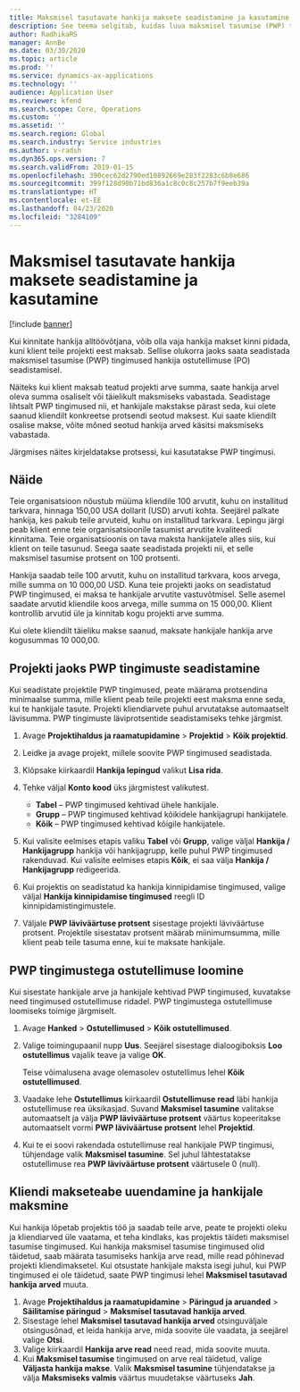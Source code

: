 ```yaml
---
title: Maksmisel tasutavate hankija maksete seadistamine ja kasutamine
description: See teema selgitab, kuidas luua maksmisel tasumise (PWP) tingimusi, nii et saate väljastada osalisi hankija makseid kliendi maksete alusel.
author: RadhikaRS
manager: AnnBe
ms.date: 03/30/2020
ms.topic: article
ms.prod: ''
ms.service: dynamics-ax-applications
ms.technology: ''
audience: Application User
ms.reviewer: kfend
ms.search.scope: Core, Operations
ms.custom: ''
ms.assetid: ''
ms.search.region: Global
ms.search.industry: Service industries
ms.author: v-radsh
ms.dyn365.ops.version: 7
ms.search.validFrom: 2019-01-15
ms.openlocfilehash: 390cec62d2790ed10892669e283f2283c6b8e686
ms.sourcegitcommit: 399f128d90b71bd836a1c8c0c8c257b7f9eeb39a
ms.translationtype: HT
ms.contentlocale: et-EE
ms.lasthandoff: 04/23/2020
ms.locfileid: "3284109"
---
```

# <a name="set-up-and-use-pay-when-paid-vendor-payments"></a>Maksmisel tasutavate hankija maksete seadistamine ja kasutamine

[!include [banner](../includes/banner.md)]

Kui kinnitate hankija alltöövõtjana, võib olla vaja hankija makset kinni pidada, kuni klient teile projekti eest maksab. Sellise olukorra jaoks saata seadistada maksmisel tasumise (PWP) tingimused hankija ostutellimuse (PO) seadistamisel.

Näiteks kui klient maksab teatud projekti arve summa, saate hankija arvel oleva summa osaliselt või täielikult maksmiseks vabastada. Seadistage lihtsalt PWP tingimused nii, et hankijale makstakse pärast seda, kui olete saanud kliendilt konkreetse protsendi seotud maksest. Kui saate kliendilt osalise makse, võite mõned seotud hankija arved käsitsi maksmiseks vabastada.

Järgmises näites kirjeldatakse protsessi, kui kasutatakse PWP tingimusi.

## <a name="example"></a>Näide

Teie organisatsioon nõustub müüma kliendile 100 arvutit, kuhu on installitud tarkvara, hinnaga 150,00 USA dollarit (USD) arvuti kohta. Seejärel palkate hankija, kes pakub teile arvuteid, kuhu on installitud tarkvara. Lepingu järgi peab klient enne teie organisatsioonile tasumist arvutite kvaliteedi kinnitama. Teie organisatsioonis on tava maksta hankijatele alles siis, kui klient on teile tasunud. Seega saate seadistada projekti nii, et selle maksmisel tasumise protsent on 100 protsenti.

Hankija saadab teile 100 arvutit, kuhu on installitud tarkvara, koos arvega, mille summa on 10 000,00 USD. Kuna teie projekti jaoks on seadistatud PWP tingimused, ei maksa te hankijale arvutite vastuvõtmisel. Selle asemel saadate arvutid kliendile koos arvega, mille summa on 15 000,00. Klient kontrollib arvutid üle ja kinnitab kogu projekti arve summa.

Kui olete kliendilt täieliku makse saanud, maksate hankijale hankija arve kogusummas 10 000,00.

## <a name="set-up-pwp-terms-for-a-project"></a>Projekti jaoks PWP tingimuste seadistamine

Kui seadistate projektile PWP tingimused, peate määrama protsendina minimaalse summa, mille klient peab teile projekti eest maksma enne seda, kui te hankijale tasute. Projekti kliendiarvete puhul arvutatakse automaatselt lävisumma. PWP tingimuste läviprotsentide seadistamiseks tehke järgmist.

1. Avage **Projektihaldus ja raamatupidamine** \> **Projektid** \> **Kõik projektid**.
2. Leidke ja avage projekt, millele soovite PWP tingimused seadistada.
3. Klõpsake kiirkaardil **Hankija lepingud** valikut **Lisa rida**.
3. Tehke väljal **Konto kood** üks järgmistest valikutest.

    - **Tabel** – PWP tingimused kehtivad ühele hankijale.
    - **Grupp** – PWP tingimused kehtivad kõikidele hankijagrupi hankijatele.
    - **Kõik** – PWP tingimused kehtivad kõigile hankijatele.

4. Kui valisite eelmises etapis valiku **Tabel** või **Grupp**, valige väljal **Hankija / Hankijagrupp** hankija või hankijagrupp, kelle puhul PWP tingimused rakenduvad. Kui valisite eelmises etapis **Kõik**, ei saa välja **Hankija / Hankijagrupp** redigeerida.
5. Kui projektis on seadistatud ka hankija kinnipidamise tingimused, valige väljal **Hankija kinnipidamise tingimused** reegli ID kinnipidamistingimustele.
6. Väljale **PWP läviväärtuse protsent** sisestage projekti läviväärtuse protsent. Projektile sisestatav protsent määrab miinimumsumma, mille klient peab teile tasuma enne, kui te maksate hankijale.

## <a name="create-a-po-that-has-pwp-terms"></a>PWP tingimustega ostutellimuse loomine

Kui sisestate hankijale arve ja hankijale kehtivad PWP tingimused, kuvatakse need tingimused ostutellimuse ridadel. PWP tingimustega ostutellimuse loomiseks toimige järgmiselt.

1. Avage **Hanked** \> **Ostutellimused** \> **Kõik ostutellimused**.
2. Valige toimingupaanil nupp **Uus**. Seejärel sisestage dialoogiboksis **Loo ostutellimus** vajalik teave ja valige **OK**.

    Teise võimalusena avage olemasolev ostutellimus lehel **Kõik ostutellimused**.

4. Vaadake lehe **Ostutellimus** kiirkaardil **Ostutellimuse read** läbi hankija ostutellimuse rea üksikasjad. Suvand **Maksmisel tasumine** valitakse automaatselt ja välja **PWP läviväärtuse protsent** väärtus kopeeritakse automaatselt vormi **PWP läviväärtuse protsent** lehel **Projektid**.
6. Kui te ei soovi rakendada ostutellimuse real hankijale PWP tingimusi, tühjendage valik **Maksmisel tasumine**. Sel juhul lähtestatakse ostutellimuse rea **PWP läviväärtuse protsent** väärtusele 0 (null).

## <a name="update-a-customer-payment-and-pay-the-vendor"></a>Kliendi makseteabe uuendamine ja hankijale maksmine

Kui hankija lõpetab projektis töö ja saadab teile arve, peate te projekti oleku ja kliendiarved üle vaatama, et teha kindlaks, kas projektis täideti maksmisel tasumise tingimused. Kui hankija maksmisel tasumise tingimused olid täidetud, saab määrata tasumiseks hankija arve read, mille read põhinevad projekti kliendimaksetel. Kui otsustate hankijale maksta isegi juhul, kui PWP tingimused ei ole täidetud, saate PWP tingimusi lehel **Maksmisel tasutavad hankija arved** muuta.

1. Avage **Projektihaldus ja raamatupidamine** \> **Päringud ja aruanded** \> **Säilitamise päringud** \> **Maksmisel tasutavad hankija arved**.
2. Sisestage lehel **Maksmisel tasutavad hankija arved** otsinguväljale otsingusõnad, et leida hankija arve, mida soovite üle vaadata, ja seejärel valige **Otsi**.
3. Valige kiirkaardil **Hankija arve read** need read, mida soovite muuta.
4. Kui **Maksmisel tasumise** tingimused on arve real täidetud, valige **Väljasta hankija makse**. Valik **Maksmisel tasumine** tühjendatakse ja välja **Maksmiseks valmis** väärtus muudetakse väärtuseks **Jah**.
